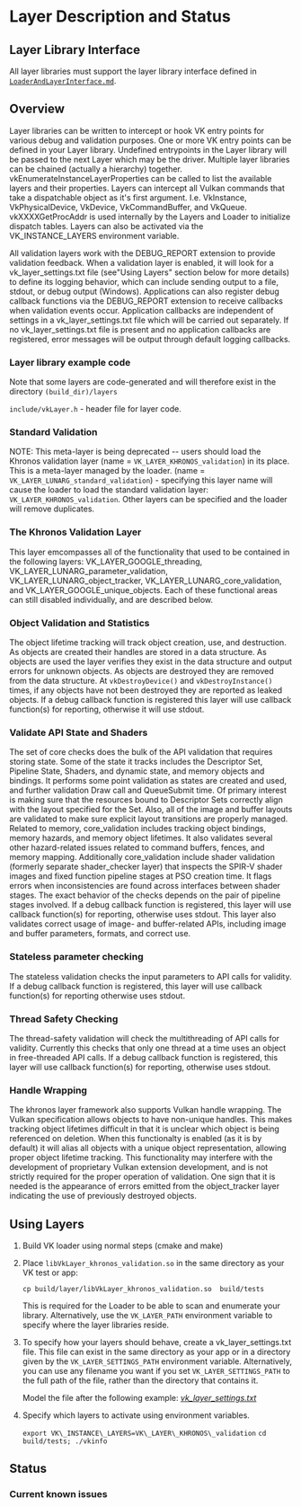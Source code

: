 # Layer Description and Status

## Layer Library Interface

All layer libraries must support the layer library interface defined in
[`LoaderAndLayerInterface.md`][].

[`LoaderAndLayerInterface.md`]: ../loader/LoaderAndLayerInterface.md#layer-library-interface

## Overview

Layer libraries can be written to intercept or hook VK entry points for various
debug and validation purposes.  One or more VK entry points can be defined in your Layer
library.  Undefined entrypoints in the Layer library will be passed to the next Layer which
may be the driver.  Multiple layer libraries can be chained (actually a hierarchy) together.
vkEnumerateInstanceLayerProperties can be called to list the
available layers and their properties.  Layers can intercept all Vulkan commands
that take a dispatchable object as it's first argument. I.e.  VkInstance, VkPhysicalDevice,
VkDevice, VkCommandBuffer, and VkQueue.
vkXXXXGetProcAddr is used internally by the Layers and Loader to initialize dispatch tables.
Layers can also be activated via the VK_INSTANCE_LAYERS environment variable.

All validation layers work with the DEBUG_REPORT extension to provide validation feedback.
When a validation layer is enabled, it will look for a vk_layer_settings.txt file (see"Using
Layers" section below for more details) to define its logging behavior, which can include
sending output to a file, stdout, or debug output (Windows). Applications can also register
debug callback functions via the DEBUG_REPORT extension to receive callbacks when validation
events occur. Application callbacks are independent of settings in a vk_layer_settings.txt
file which will be carried out separately. If no vk_layer_settings.txt file is present and
no application callbacks are registered, error messages will be output through default
logging callbacks.

### Layer library example code

Note that some layers are code-generated and will therefore exist in the directory `(build_dir)/layers`

`include/vkLayer.h` - header file for layer code.

### Standard Validation
NOTE: This meta-layer is being deprecated -- users should load the Khronos validation layer (name = `VK_LAYER_KHRONOS_validation`) in its place.
This is a meta-layer managed by the loader. (name = `VK_LAYER_LUNARG_standard_validation`) - specifying this layer name will cause the loader to load the standard validation layer:  `VK_LAYER_KHRONOS_validation`. Other layers can be specified and the loader will remove duplicates.

### The Khronos Validation Layer

This layer emcompasses all of the functionality that used to be contained in the following layers: VK_LAYER_GOOGLE_threading, VK_LAYER_LUNARG_parameter_validation, VK_LAYER_LUNARG_object_tracker, VK_LAYER_LUNARG_core_validation, and VK_LAYER_GOOGLE_unique_objects. Each of these functional areas can still disabled individually, and are described below.

### Object Validation and Statistics
The object lifetime tracking will track object creation, use, and destruction. As objects are created their handles are stored in a data structure. As objects are used the layer verifies they exist in the data structure and output errors for unknown objects. As objects are destroyed they are removed from the data structure. At `vkDestroyDevice()` and `vkDestroyInstance()` times, if any objects have not been destroyed they are reported as leaked objects. If a debug callback function is registered this layer will use callback function(s) for reporting, otherwise it will use stdout.

### Validate API State and Shaders
The set of core checks does the bulk of the API validation that requires storing state. Some of the state it tracks includes the Descriptor Set, Pipeline State, Shaders, and dynamic state, and memory objects and bindings. It performs some point validation as states are created and used, and further validation Draw call and QueueSubmit time. Of primary interest is making sure that the resources bound to Descriptor Sets correctly align with the layout specified for the Set. Also, all of the image and buffer layouts are validated to make sure explicit layout transitions are properly managed. Related to memory, core\_validation includes tracking object bindings, memory hazards, and memory object lifetimes. It also validates several other hazard-related issues related to command buffers, fences, and memory mapping. Additionally core\_validation include shader validation (formerly separate shader\_checker layer) that inspects the SPIR-V shader images and fixed function pipeline stages at PSO creation time. It flags errors when inconsistencies are found across interfaces between shader stages. The exact behavior of the checks depends on the pair of pipeline stages involved. If a debug callback function is registered, this layer will use callback function(s) for reporting, otherwise uses stdout.  This layer also validates correct usage of image- and buffer-related APIs, including image and buffer parameters, formats, and correct use.

### Stateless parameter checking
The stateless validation checks the input parameters to API calls for validity. If a debug callback function is registered, this layer will use callback function(s) for reporting otherwise uses stdout.

### Thread Safety Checking
The thread-safety validation will check the multithreading of API calls for validity. Currently this checks that only one thread at a time uses an object in free-threaded API calls. If a debug callback function is registered, this layer will use callback function(s) for reporting, otherwise uses stdout.

### Handle Wrapping
The khronos layer framework also supports Vulkan handle wrapping.  The Vulkan specification allows objects to have non-unique handles. This makes tracking object lifetimes difficult in that it is unclear which object is being referenced on deletion. When this functionalty is enabled (as it is by default) it will alias all objects with a unique object representation, allowing proper object lifetime tracking. This functionality may interfere with the development of proprietary Vulkan extension development, and is not strictly required for the proper operation of validation. One sign that it is needed is the appearance of errors emitted from the object_tracker layer indicating the use of previously destroyed objects.

## Using Layers

1. Build VK loader using normal steps (cmake and make)
2. Place `libVkLayer_khronos_validation.so` in the same directory as your VK test or app:

    `cp build/layer/libVkLayer_khronos_validation.so  build/tests`

    This is required for the Loader to be able to scan and enumerate your library.
    Alternatively, use the `VK_LAYER_PATH` environment variable to specify where the layer libraries reside.

3. To specify how your layers should behave, create a vk_layer_settings.txt file. This file can exist in the same directory as your app or in a directory given by the `VK_LAYER_SETTINGS_PATH` environment variable. Alternatively, you can use any filename you want if you set `VK_LAYER_SETTINGS_PATH` to the full path of the file, rather than the directory that contains it.

    Model the file after the following example:  [*vk_layer_settings.txt*](vk_layer_settings.txt)

4. Specify which layers to activate using environment variables.

    `export VK\_INSTANCE\_LAYERS=VK\_LAYER\_KHRONOS\_validation`
    `cd build/tests; ./vkinfo`


## Status


### Current known issues

